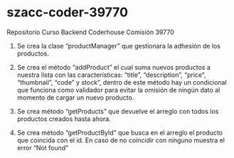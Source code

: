 # szacc-coder-39770
Repositorio Curso Backend Coderhouse Comisión 39770

1.	Se crea la clase “productManager” que gestionara la adhesión de los productos.

2.	Se crea el método “addProduct” el cual suma nuevos productos a nuestra lista con las características: “title”, “description”, “price”, “thumbnail”, “code” y stock”, dentro de este método hay un condicional que funciona como validador para evitar la omisión de ningún dato al momento de cargar un nuevo producto.

3.	Se crea método “getProducts” que devuelve el arreglo con todos los productos creados hasta ahora.

4.	Se crea método “getProductById” que busca en el arreglo el producto que coincida con el id. En caso de no coincidir con ninguno muestra el error “Not found”
